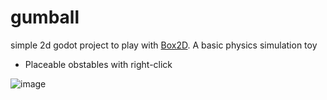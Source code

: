 # gumball
simple 2d godot project to play with [Box2D](https://github.com/appsinacup/godot-box2d).
A basic physics simulation toy

* Placeable obstables with right-click

![image](https://github.com/JosephGaiser/gumball/assets/35605126/f07d3f94-d1a8-44dd-9b7e-555e5bb794bc)
